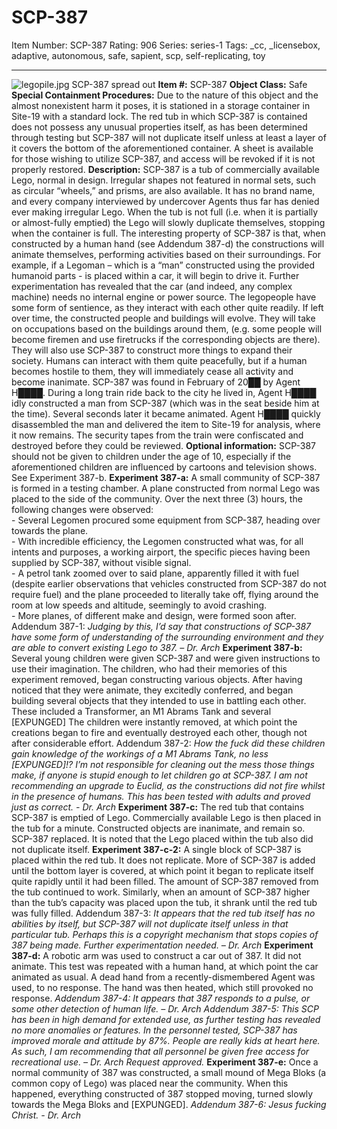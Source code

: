 # SCP-387
Item Number: SCP-387
Rating: 906
Series: series-1
Tags: _cc, _licensebox, adaptive, autonomous, safe, sapient, scp, self-replicating, toy

---

![legopile.jpg](https://scp-wiki.wdfiles.com/local--files/scp-387/legopile.jpg)
SCP-387 spread out
**Item #:** SCP-387
**Object Class:** Safe
**Special Containment Procedures:** Due to the nature of this object and the almost nonexistent harm it poses, it is stationed in a storage container in Site-19 with a standard lock. The red tub in which SCP-387 is contained does not possess any unusual properties itself, as has been determined through testing but SCP-387 will not duplicate itself unless at least a layer of it covers the bottom of the aforementioned container. A sheet is available for those wishing to utilize SCP-387, and access will be revoked if it is not properly restored.
**Description:** SCP-387 is a tub of commercially available Lego, normal in design. Irregular shapes not featured in normal sets, such as circular “wheels,” and prisms, are also available. It has no brand name, and every company interviewed by undercover Agents thus far has denied ever making irregular Lego. When the tub is not full (i.e. when it is partially or almost-fully emptied) the Lego will slowly duplicate themselves, stopping when the container is full.
The interesting property of SCP-387 is that, when constructed by a human hand (see Addendum 387-d) the constructions will animate themselves, performing activities based on their surroundings. For example, if a Legoman – which is a “man” constructed using the provided humanoid parts - is placed within a car, it will begin to drive it. Further experimentation has revealed that the car (and indeed, any complex machine) needs no internal engine or power source. The legopeople have some form of sentience, as they interact with each other quite readily.
If left over time, the constructed people and buildings will evolve. They will take on occupations based on the buildings around them, (e.g. some people will become firemen and use firetrucks if the corresponding objects are there). They will also use SCP-387 to construct more things to expand their society. Humans can interact with them quite peacefully, but if a human becomes hostile to them, they will immediately cease all activity and become inanimate.
SCP-387 was found in February of 20██ by Agent H████. During a long train ride back to the city he lived in, Agent H████ idly constructed a man from SCP-387 (which was in the seat beside him at the time). Several seconds later it became animated. Agent H████ quickly disassembled the man and delivered the item to Site-19 for analysis, where it now remains. The security tapes from the train were confiscated and destroyed before they could be reviewed.
**Optional information:** SCP-387 should not be given to children under the age of 10, especially if the aforementioned children are influenced by cartoons and television shows. See Experiment 387-b.
**Experiment 387-a:** A small community of SCP-387 is formed in a testing chamber. A plane constructed from normal Lego was placed to the side of the community. Over the next three (3) hours, the following changes were observed:  
\- Several Legomen procured some equipment from SCP-387, heading over towards the plane.  
\- With incredible efficiency, the Legomen constructed what was, for all intents and purposes, a working airport, the specific pieces having been supplied by SCP-387, without visible signal.  
\- A petrol tank zoomed over to said plane, apparently filled it with fuel (despite earlier observations that vehicles constructed from SCP-387 do not require fuel) and the plane proceeded to literally take off, flying around the room at low speeds and altitude, seemingly to avoid crashing.  
\- More planes, of different make and design, were formed soon after.
Addendum 387-1: _Judging by this, I’d say that constructions of SCP-387 have some form of understanding of the surrounding environment and they are able to convert existing Lego to 387. – Dr. Arch_
**Experiment 387-b:** Several young children were given SCP-387 and were given instructions to use their imagination. The children, who had their memories of this experiment removed, began constructing various objects. After having noticed that they were animate, they excitedly conferred, and began building several objects that they intended to use in battling each other. These included a Transformer, an M1 Abrams Tank and several [EXPUNGED] The children were instantly removed, at which point the creations began to fire and eventually destroyed each other, though not after considerable effort.
Addendum 387-2: _How the fuck did these children gain knowledge of the workings of a M1 Abrams Tank, no less [EXPUNGED]!? I’m not responsible for cleaning out the mess those things make, if anyone is stupid enough to let children go at SCP-387. I am not recommending an upgrade to Euclid, as the constructions did not fire whilst in the presence of humans. This has been tested with adults and proved just as correct. - Dr. Arch_
**Experiment 387-c:** The red tub that contains SCP-387 is emptied of Lego. Commercially available Lego is then placed in the tub for a minute. Constructed objects are inanimate, and remain so. SCP-387 replaced. It is noted that the Lego placed within the tub also did not duplicate itself.
**Experiment 387-c-2:** A single block of SCP-387 is placed within the red tub. It does not replicate. More of SCP-387 is added until the bottom layer is covered, at which point it began to replicate itself quite rapidly until it had been filled. The amount of SCP-387 removed from the tub continued to work. Similarly, when an amount of SCP-387 higher than the tub’s capacity was placed upon the tub, it shrank until the red tub was fully filled.
Addendum 387-3: _It appears that the red tub itself has no abilities by itself, but SCP-387 will not duplicate itself unless in that particular tub. Perhaps this is a copyright mechanism that stops copies of 387 being made. Further experimentation needed. – Dr. Arch_
**Experiment 387-d:** A robotic arm was used to construct a car out of 387. It did not animate. This test was repeated with a human hand, at which point the car animated as usual. A dead hand from a recently-dismembered Agent was used, to no response. The hand was then heated, which still provoked no response.
_Addendum 387-4: It appears that 387 responds to a pulse, or some other detection of human life. – Dr. Arch_
_Addendum 387-5: This SCP has been in high demand for extended use, as further testing has revealed no more anomalies or features. In the personnel tested, SCP-387 has improved morale and attitude by 87%. People are really kids at heart here. As such, I am recommending that all personnel be given free access for recreational use. – Dr. Arch_
_Request approved._
**Experiment 387-e:** Once a normal community of 387 was constructed, a small mound of Mega Bloks (a common copy of Lego) was placed near the community. When this happened, everything constructed of 387 stopped moving, turned slowly towards the Mega Bloks and [EXPUNGED].
_Addendum 387-6: Jesus fucking Christ. - Dr. Arch_